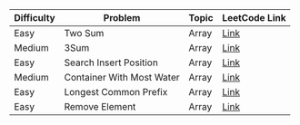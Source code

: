| Difficulty | Problem | Topic | LeetCode Link |
|------------|---------|-------|----------------|
| Easy | Two Sum | Array | [Link](https://leetcode.com/problems/) |
| Medium | 3Sum | Array | [Link](https://leetcode.com/problems/) |
| Easy | Search Insert Position | Array | [Link](https://leetcode.com/problems/) |
| Medium | Container With Most Water | Array | [Link](https://leetcode.com/problems/) |
| Easy | Longest Common Prefix | Array | [Link](https://leetcode.com/problems/) |
| Easy | Remove Element | Array | [Link](https://leetcode.com/problems/) |
